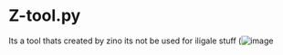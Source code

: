 # Z-tool.py
Its a tool thats created by zino
its not be used for iligale stuff
(![image](https://github.com/Zinxo3/Z-tool.py/assets/151643629/082f8e7d-1f34-4479-a8b0-03fde567af6f)

